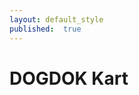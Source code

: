 ```yaml
---
layout: default_style
published:  true
---
```

<!-- Main Container -->

<h1>DOGDOK Kart</h1>
<div class="grid">
	<div id="card1" class="card" style="background-image: url('https://i.ibb.co/QDxFwyc/ONSAYFA-1.png');"></div>
	<div id="card2" class="card" style="background-image: url('https://i.ibb.co/LN0KQW9/ARKASAYFA-1.png" alt="ARKASAYFA-1');"></div>
	
    
<!--End Main Container -->
